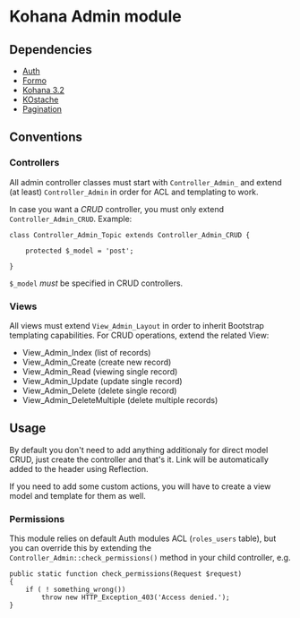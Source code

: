 # Kohana Admin module

## Dependencies
- [Auth](http://github.com/kohana/auth)
- [Formo](http://github.com/bmidget/kohana-formo)
- [Kohana 3.2](https://github.com/kohana/kohana/tree/3.2/master)
- [KOstache](http://github.com/zombor/KOstache)
- [Pagination](http://github.com/kloopko/kohana-pagination)

## Conventions

### Controllers
All admin controller classes must start with `Controller_Admin_` and extend (at least) `Controller_Admin` in order for ACL and templating to work.

In case you want a *CRUD* controller, you must only extend `Controller_Admin_CRUD`. Example:

	class Controller_Admin_Topic extends Controller_Admin_CRUD {
		
		protected $_model = 'post';
		
	}

`$_model` *must* be specified in CRUD controllers.

### Views
All views must extend `View_Admin_Layout` in order to inherit Bootstrap templating capabilities. 
For CRUD operations, extend the related View:

- View_Admin_Index (list of records)
- View_Admin_Create (create new record)
- View_Admin_Read (viewing single record)
- View_Admin_Update (update single record)
- View_Admin_Delete (delete single record)
- View_Admin_DeleteMultiple (delete multiple records)

## Usage
By default you don't need to add anything additionaly for direct model CRUD, just create the controller and that's it. Link will be automatically added to the header using Reflection.

If you need to add some custom actions, you will have to create a view model and template for them as well.


### Permissions
This module relies on default Auth modules ACL (`roles_users` table), but you can override this by extending the `Controller_Admin::check_permissions()` method in your child controller, e.g.

	public static function check_permissions(Request $request)
	{
		if ( ! something_wrong())
			throw new HTTP_Exception_403('Access denied.');
	}
	

